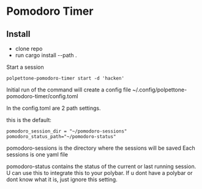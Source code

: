 
# Pomodoro Timer

## Install
- clone repo
- run cargo install --path .

Start a session
```
polpettone-pomodoro-timer start -d 'hacken'
```
Initial run of the command will create a config file ~/.config/polpettone-pomodoro-timer/config.toml

In the config.toml are 2 path settings.

this is the default: 
```
pomodoro_session_dir = "~/pomodoro-sessions"
pomodoro_status_path="~/pomodoro-status"
```

pomodoro-sessions is the directory where the sessions will be saved
Each sessions is one yaml file

pomodoro-status contains the status of the current or last running session.
U can use this to integrate this to your polybar.
If u dont have a polybar or dont know what it is, just ignore this setting.



